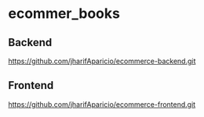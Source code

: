 # ecommer_books

## Backend
 https://github.com/jharifAparicio/ecommerce-backend.git
## Frontend
 https://github.com/jharifAparicio/ecommerce-frontend.git
